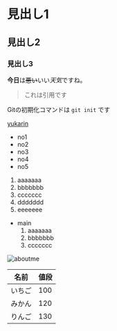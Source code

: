 # 見出し1
## 見出し2
### 見出し3

**今日**は~~悪い~~いい*天気*ですね。

> これは引用です

Gitの初期化コマンドは `git init` です

[yukarin](http://www.yukarisite.com/)

- no1
- no2
- no3
- no4
- no5

1. aaaaaaa
2. bbbbbbb
3. ccccccc
4. ddddddd
5. eeeeeee

- main
  1. aaaaaaa
  2. bbbbbbb
  3. ccccccc
  
![aboutme](https://www.yukarisite.com/wp-content/uploads/2020/04/image000.png)

名前 | 値段
--- | ---
いちご | 100
みかん | 120
りんご | 130
